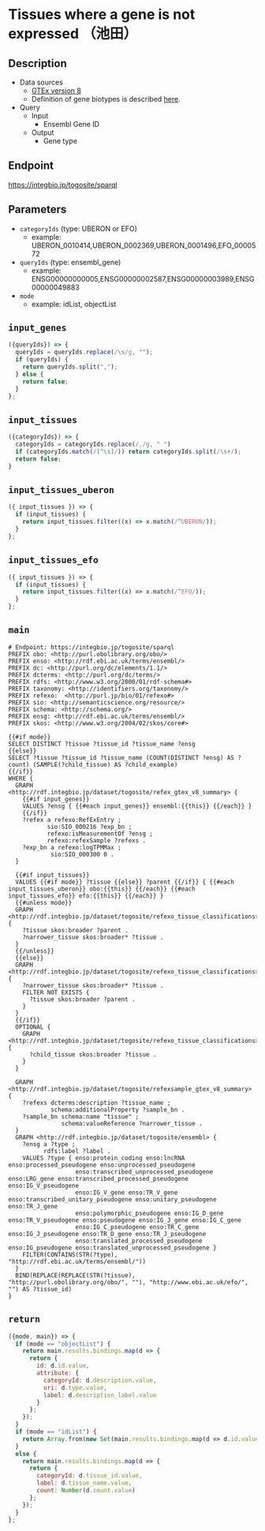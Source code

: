 # Tissues where a gene is not expressed （池田）

## Description

- Data sources
    - [GTEx version 8](https://gtexportal.org/home/datasets)
    - Definition of gene biotypes is described [here](http://useast.ensembl.org/info/genome/genebuild/biotypes.html).
- Query
    -  Input
        - Ensembl Gene ID
    - Output
        - Gene type

## Endpoint

https://integbio.jp/togosite/sparql

## Parameters

* `categoryIds` (type: UBERON or EFO)
  * example: UBERON_0010414,UBERON_0002369,UBERON_0001496,EFO_0000572
* `queryIds` (type: ensembl_gene)
  * example: ENSG00000000005,ENSG00000002587,ENSG00000003989,ENSG00000049883
* `mode`
  * example: idList, objectList

## `input_genes`

```javascript
({queryIds}) => {
  queryIds = queryIds.replace(/\s/g, "");
  if (queryIds) {
    return queryIds.split(",");
  } else {
    return false;
  }
};
```

## `input_tissues`

```javascript
({categoryIds}) => {
  categoryIds = categoryIds.replace(/,/g, " ")
  if (categoryIds.match(/[^\s]/)) return categoryIds.split(/\s+/);
  return false;
}
```

## `input_tissues_uberon`
```javascript
({ input_tissues }) => {
  if (input_tissues) {
    return input_tissues.filter((x) => x.match(/^UBERON/));
  }
};
```

## `input_tissues_efo`
```javascript
({ input_tissues }) => {
  if (input_tissues) {
    return input_tissues.filter((x) => x.match(/^EFO/));
  }
};
```

## `main`

```sparql
# Endpoint: https://integbio.jp/togosite/sparql
PREFIX obo: <http://purl.obolibrary.org/obo/>
PREFIX enso: <http://rdf.ebi.ac.uk/terms/ensembl/>
PREFIX dc: <http://purl.org/dc/elements/1.1/>
PREFIX dcterms: <http://purl.org/dc/terms/>
PREFIX rdfs: <http://www.w3.org/2000/01/rdf-schema#>
PREFIX taxonomy: <http://identifiers.org/taxonomy/>
PREFIX refexo:  <http://purl.jp/bio/01/refexo#>
PREFIX sio: <http://semanticscience.org/resource/>
PREFIX schema: <http://schema.org/>
PREFIX ensg: <http://rdf.ebi.ac.uk/terms/ensembl/>
PREFIX skos: <http://www.w3.org/2004/02/skos/core#>

{{#if mode}}
SELECT DISTINCT ?tissue ?tissue_id ?tissue_name ?ensg
{{else}}
SELECT ?tissue ?tissue_id ?tissue_name (COUNT(DISTINCT ?ensg) AS ?count) (SAMPLE(?child_tissue) AS ?child_example)
{{/if}}
WHERE {
  GRAPH <http://rdf.integbio.jp/dataset/togosite/refex_gtex_v8_summary> {
    {{#if input_genes}}
    VALUES ?ensg { {{#each input_genes}} ensembl:{{this}} {{/each}} }
    {{/if}}
    ?refex a refexo:RefExEntry ;
           sio:SIO_000216 ?exp_bn ;
           refexo:isMeasurementOf ?ensg ;
           refexo:refexSample ?refexs .
    ?exp_bn a refexo:logTPMMax ;
            sio:SIO_000300 0 .
  }

  {{#if input_tissues}}
  VALUES {{#if mode}} ?tissue {{else}} ?parent {{/if}} { {{#each input_tissues_uberon}} obo:{{this}} {{/each}} {{#each input_tissues_efo}} efo:{{this}} {{/each}} }
  {{#unless mode}}
  GRAPH <http://rdf.integbio.jp/dataset/togosite/refexo_tissue_classifications> {
    ?tissue skos:broader ?parent .
    ?narrower_tissue skos:broader* ?tissue .
  }
  {{/unless}}
  {{else}}
  GRAPH <http://rdf.integbio.jp/dataset/togosite/refexo_tissue_classifications> {
    ?narrower_tissue skos:broader* ?tissue .
    FILTER NOT EXISTS {
      ?tissue skos:broader ?parent .
    }
  }
  {{/if}}
  OPTIONAL {
    GRAPH <http://rdf.integbio.jp/dataset/togosite/refexo_tissue_classifications> {
      ?child_tissue skos:broader ?tissue .
    }
  }

  GRAPH <http://rdf.integbio.jp/dataset/togosite/refexsample_gtex_v8_summary> {
    ?refexs dcterms:description ?tissue_name ;
            schema:additionalProperty ?sample_bn .
    ?sample_bn schema:name "tissue" ;
               schema:valueReference ?narrower_tissue .
  }
  GRAPH <http://rdf.integbio.jp/dataset/togosite/ensembl> {
    ?ensg a ?type ;
          rdfs:label ?label .
    VALUES ?type { enso:protein_coding enso:lncRNA enso:processed_pseudogene enso:unprocessed_pseudogene
                   enso:transcribed_unprocessed_pseudogene enso:LRG_gene enso:transcribed_processed_pseudogene enso:IG_V_pseudogene
                   enso:IG_V_gene enso:TR_V_gene enso:transcribed_unitary_pseudogene enso:unitary_pseudogene enso:TR_J_gene
                   enso:polymorphic_pseudogene enso:IG_D_gene enso:TR_V_pseudogene enso:pseudogene enso:IG_J_gene enso:IG_C_gene
                   enso:IG_C_pseudogene enso:TR_C_gene enso:IG_J_pseudogene enso:TR_D_gene enso:TR_J_pseudogene
                   enso:translated_processed_pseudogene enso:IG_pseudogene enso:translated_unprocessed_pseudogene }
    FILTER(CONTAINS(STR(?type), "http://rdf.ebi.ac.uk/terms/ensembl/"))
  }
  BIND(REPLACE(REPLACE(STR(?tissue), "http://purl.obolibrary.org/obo/", ""), "http://www.ebi.ac.uk/efo/", "") AS ?tissue_id)
}

```

## `return`

```javascript
({mode, main}) => {
  if (mode == "objectList") {
    return main.results.bindings.map(d => {
      return {
        id: d.id.value,
        attribute: {
          categoryId: d.description.value,
          uri: d.type.value,
          label: d.description_label.value
        }
      };
    });
  }
  if (mode == "idList") {
    return Array.from(new Set(main.results.bindings.map(d => d.id.value))); // unique
  }
  else {
    return main.results.bindings.map(d => {
      return {
        categoryId: d.tissue_id.value,
        label: d.tissue_name.value,
        count: Number(d.count.value)
      };
    });
  }
};
```